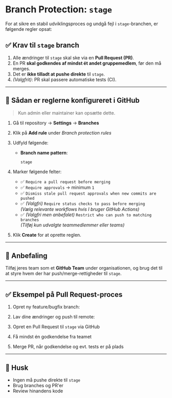 ﻿# Branch Protection: `stage`

For at sikre en stabil udviklingsproces og undgå fejl i `stage`-branchen, er følgende regler opsat:

## ✅ Krav til `stage` branch

1. Alle ændringer til `stage` skal ske via en **Pull Request (PR)**.
2. En PR **skal godkendes af mindst ét andet gruppemedlem**, før den må merges.
3. Det er **ikke tilladt at pushe direkte** til `stage`.
4. *(Valgfrit)*: PR skal passere automatiske tests (CI).

---

## 🔧 Sådan er reglerne konfigureret i GitHub

> Kun admin eller maintainer kan opsætte dette.

1. Gå til repository → **Settings** → **Branches**
2. Klik på **Add rule** under *Branch protection rules*
3. Udfyld følgende:

    - **Branch name pattern**:
      ```
      stage
      ```

4. Marker følgende felter:

    - ✅ `Require a pull request before merging`
    - ✅ `Require approvals` → minimum `1`
    - ✅ `Dismiss stale pull request approvals when new commits are pushed`
    - ✅ *(Valgfri)* `Require status checks to pass before merging`  
      *(Vælg relevante workflows hvis I bruger GitHub Actions)*
    - ✅ *(Valgfri men anbefalet)* `Restrict who can push to matching branches`  
      *(Tilføj kun udvalgte teammedlemmer eller teams)*

5. Klik **Create** for at oprette reglen.

---

## 👥 Anbefaling

Tilføj jeres team som et **GitHub Team** under organisationen, og brug det til at styre hvem der har push/merge-rettigheder til `stage`.

---

## ✅ Eksempel på Pull Request-proces

1. Opret ny feature/bugfix branch:  

2. Lav dine ændringer og push til remote:

3. Opret en Pull Request til `stage` via GitHub

4. Få mindst én godkendelse fra teamet

5. Merge PR, når godkendelse og evt. tests er på plads

---

## 📌 Husk

- Ingen må pushe direkte til `stage`
- Brug branches og PR'er
- Review hinandens kode

